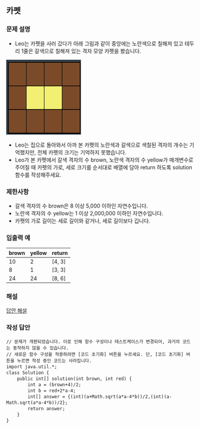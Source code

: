 ## 카펫
### 문제 설명
- Leo는 카펫을 사러 갔다가 아래 그림과 같이 중앙에는 노란색으로 칠해져 있고 테두리 1줄은 갈색으로 칠해져 있는 격자 모양 카펫을 봤습니다.

<img src="./img/1.png" width = "200" height = "200">

- Leo는 집으로 돌아와서 아까 본 카펫의 노란색과 갈색으로 색칠된 격자의 개수는 기억했지만, 전체 카펫의 크기는 기억하지 못했습니다.
- Leo가 본 카펫에서 갈색 격자의 수 brown, 노란색 격자의 수 yellow가 매개변수로 주어질 때 카펫의 가로, 세로 크기를 순서대로 배열에 담아 return 하도록 solution 함수를 작성해주세요.

### 제한사항
- 갈색 격자의 수 brown은 8 이상 5,000 이하인 자연수입니다.
- 노란색 격자의 수 yellow는 1 이상 2,000,000 이하인 자연수입니다.
- 카펫의 가로 길이는 세로 길이와 같거나, 세로 길이보다 깁니다.
### 입출력 예
|brown|yellow|return|
|--|--|--|
|10|2|[4, 3]|
|8|1|[3, 3]|
|24|24|[8, 6]|

### 해설
[답안 해설](https://easybrother0103.tistory.com/110)

### 작성 답안
```
// 문제가 개편되었습니다. 이로 인해 함수 구성이나 테스트케이스가 변경되어, 과거의 코드는 동작하지 않을 수 있습니다.
// 새로운 함수 구성을 적용하려면 [코드 초기화] 버튼을 누르세요. 단, [코드 초기화] 버튼을 누르면 작성 중인 코드는 사라집니다.
import java.util.*;
class Solution {
    public int[] solution(int brown, int red) {
        int a = (brown+4)/2;
        int b = red+2*a-4;
        int[] answer = {(int)(a+Math.sqrt(a*a-4*b))/2,(int)(a-Math.sqrt(a*a-4*b))/2};
        return answer;
    }
}
```